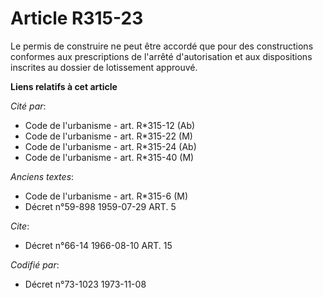 # Article R315-23

Le permis de construire ne peut être accordé que pour des constructions conformes aux prescriptions de l'arrêté
d'autorisation et aux dispositions inscrites au dossier de lotissement approuvé.

**Liens relatifs à cet article**

_Cité par_:

  - Code de l'urbanisme - art. R*315-12 (Ab)
  - Code de l'urbanisme - art. R*315-22 (M)
  - Code de l'urbanisme - art. R*315-24 (Ab)
  - Code de l'urbanisme - art. R*315-40 (M)

_Anciens textes_:

  - Code de l'urbanisme - art. R*315-6 (M)
  - Décret n°59-898 1959-07-29 ART. 5

_Cite_:

  - Décret n°66-14 1966-08-10 ART. 15

_Codifié par_:

  - Décret n°73-1023 1973-11-08
